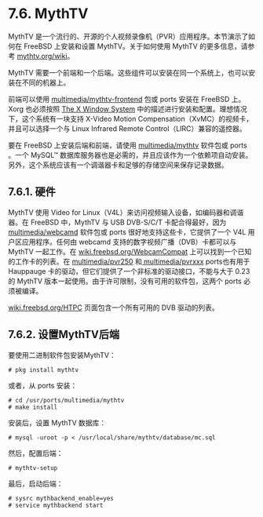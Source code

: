 # 7.6. MythTV

MythTV 是一个流行的、开源的个人视频录像机（PVR）应用程序。本节演示了如何在 FreeBSD 上安装和设置 MythTV。关于如何使用 MythTV 的更多信息，请参考 [mythtv.org/wiki]()。

MythTV 需要一个前端和一个后端。这些组件可以安装在同一个系统上，也可以安装在不同的机器上。

前端可以使用 [multimedia/mythtv-frontend]() 包或 ports 安装在 FreeBSD 上。Xorg 也必须按照 [The X Window System]() 中的描述进行安装和配置。理想情况下，这个系统有一块支持 X-Video Motion Compensation（XvMC）的视频卡，并且可以选择一个与 Linux Infrared Remote Control（LIRC）兼容的遥控器。

要在 FreeBSD 上安装后端和前端，请使用 [multimedia/mythtv]() 软件包或 ports 。一个 MySQL™ 数据库服务器也是必需的，并且应该作为一个依赖项自动安装。另外，这个系统应该有一个调谐器卡和足够的存储空间来保存记录数据。

## 7.6.1. 硬件

MythTV 使用 Video for Linux（V4L）来访问视频输入设备，如编码器和调谐器。在 FreeBSD 中，MythTV 与 USB DVB-S/C/T 卡配合得最好，因为 [multimedia/webcamd]() 软件包或 ports 很好地支持这些卡，它提供了一个 V4L 用户区应用程序。任何由 webcamd 支持的数字视频广播（DVB）卡都可以与 MythTV 一起工作。在 [wiki.freebsd.org/WebcamCompat]() 上可以找到一个已知的工作卡的列表。在 [multimedia/pvr250]() 和[ multimedia/pvrxxx]() ports也有用于 Hauppauge 卡的驱动，但它们提供了一个非标准的驱动接口，不能与大于 0.23 的 MythTV 版本一起使用。由于许可限制，没有可用的软件包，这两个 ports 必须被编译。

[wiki.freebsd.org/HTPC]() 页面包含一个所有可用的 DVB 驱动的列表。

## 7.6.2. 设置MythTV后端

要使用二进制软件包安装MythTV：

```
# pkg install mythtv
```

或者，从 ports 安装：

```
# cd /usr/ports/multimedia/mythtv
# make install
```

安装后，设置 MythTV 数据库：

```
# mysql -uroot -p < /usr/local/share/mythtv/database/mc.sql
```

然后，配置后端：

```
# mythtv-setup
```

最后，启动后端：

```
# sysrc mythbackend_enable=yes
# service mythbackend start
```
